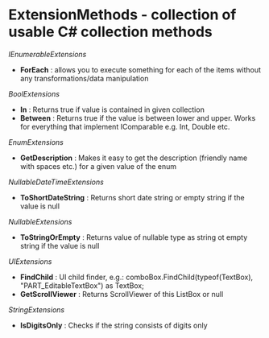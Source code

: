 ExtensionMethods - collection of usable C# collection methods
================


*IEnumerableExtensions*
  * <b>ForEach</b> :  allows you to execute something for each of the items without any transformations/data manipulation 

*BoolExtensions*
  * <b>In</b> : Returns true if value is contained in given collection
  * <b>Between</b> : Returns true if the value is between lower and upper. Works for everything that implement IComparable e.g. Int, Double etc.

*EnumExtensions*
  * <b>GetDescription</b> : Makes it easy to get the description (friendly name with spaces etc.) for a given value of the enum

*NullableDateTimeExtensions*
  * <b>ToShortDateString</b> : Returns short date string or empty string if the value is null

*NullableExtensions*
  * <b>ToStringOrEmpty</b> : Returns value of nullable type as string ot empty string if the value is null


*UIExtensions*
  * <b>FindChild</b> : UI child finder, e.g.: comboBox.FindChild(typeof(TextBox), "PART_EditableTextBox") as TextBox;
  * <b>GetScrollViewer</b> : Returns ScrollViewer of this ListBox or null

*StringExtensions*
  * <b>IsDigitsOnly</b> : Checks if the string consists of digits only
